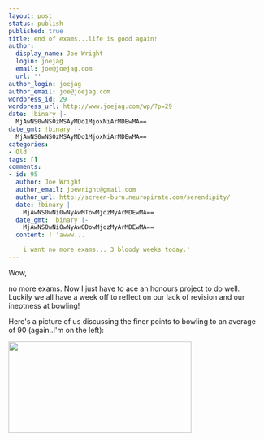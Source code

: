 ```yaml
---
layout: post
status: publish
published: true
title: end of exams...life is good again!
author:
  display_name: Joe Wright
  login: joejag
  email: joe@joejag.com
  url: ''
author_login: joejag
author_email: joe@joejag.com
wordpress_id: 29
wordpress_url: http://www.joejag.com/wp/?p=29
date: !binary |-
  MjAwNS0wNS0zMSAyMDo1MjoxNiArMDEwMA==
date_gmt: !binary |-
  MjAwNS0wNS0zMSAyMDo1MjoxNiArMDEwMA==
categories:
- Old
tags: []
comments:
- id: 95
  author: Joe Wright
  author_email: joewright@gmail.com
  author_url: http://screen-burn.neuropirate.com/serendipity/
  date: !binary |-
    MjAwNS0wNi0wNyAwMTowMjozMyArMDEwMA==
  date_gmt: !binary |-
    MjAwNS0wNi0wNyAwODowMjozMyArMDEwMA==
  content: ! 'awww...

    i want no more exams... 3 bloody weeks today.'
---
```

<p>Wow,</p>
<p>no more exams.  Now I just have to ace an honours project to do well.  Luckily we all have a week off to reflect on our lack of revision and our ineptness at bowling!</p>
<p>Here's a picture of us discussing the finer points to bowling to an average of 90 (again..I'm on the left):</p>
<p><img src="/i/bowl.gif" width="360" height="180"></p>
